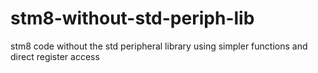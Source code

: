 # stm8-without-std-periph-lib
stm8 code without the std peripheral library using simpler functions and direct register access

